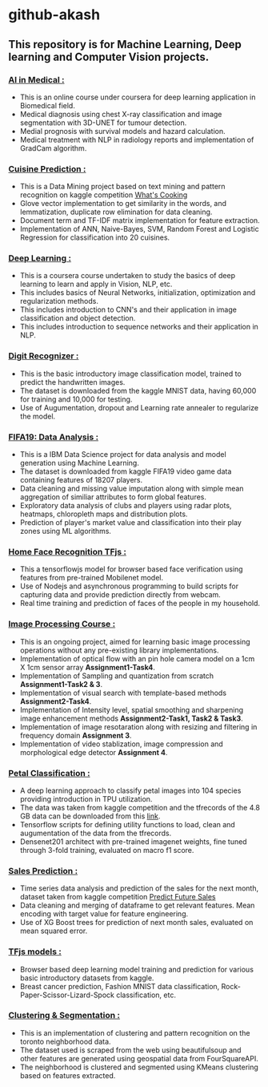# github-akash

## This repository is for Machine Learning, Deep learning and Computer Vision projects.

### [AI in Medical :](https://github.com/rawakash66/github-akash/tree/master/AI%20in%20Medical)
- This is an online course under coursera for deep learning application in Biomedical field.
- Medical diagnosis using chest X-ray classification and image segmentation with 3D-UNET for tumour detection.
- Medial prognosis with survival models and hazard calculation.
- Medical treatment with NLP in radiology reports and implementation of GradCam algorithm.

### [Cuisine Prediction :](https://github.com/rawakash66/github-akash/tree/master/Cuisine%20Prediction)
- This is a Data Mining project based on text mining and pattern recognition on kaggle competition [What's Cooking](https://www.kaggle.com/c/whats-cooking/overview)
- Glove vector implementation to get similarity in the words, and lemmatization, duplicate row elimination for data cleaning.
- Document term and TF-IDF matrix implementation for feature extraction.
- Implementation of ANN, Naive-Bayes, SVM, Random Forest and Logistic Regression for classification into 20 cuisines.

### [Deep Learning :](https://github.com/rawakash66/github-akash/tree/master/Deep%20Learning%20Course)
- This is a coursera course undertaken to study the basics of deep learning to learn and apply in Vision, NLP, etc.
- This includes basics of Neural Networks, initialization, optimization and regularization methods.
- This includes introduction to CNN's and their application in image classification and object detection.
- This includes introduction to sequence networks and their application in NLP.

### [Digit Recognizer :](https://github.com/rawakash66/github-akash/tree/master/Digit%20Recognizer)
- This is the basic introductory image classification model, trained to predict the handwritten images.
- The dataset is downloaded from the kaggle MNIST data, having 60,000 for training and 10,000 for testing.
- Use of Augumentation, dropout and Learning rate annealer to regularize the model.

### [FIFA19: Data Analysis :](https://github.com/rawakash66/github-akash/tree/master/FIFA%2019:%20Data%20Analysis)
- This is a IBM Data Science project for data analysis and model generation using Machine Learning.
- The dataset is downloaded from kaggle FIFA19 video game data containing features of 18207 players.
- Data cleaning and missing value imputation along with simple mean aggregation of similiar attributes to form global features.
- Exploratory data analysis of clubs and players using radar plots, heatmaps, chloropleth maps and distribution plots.
- Prediction of player's market value and classification into their play zones using ML algorithms.

### [Home Face Recognition TFjs :](https://github.com/rawakash66/github-akash/tree/master/HomeFaceRecognition%20TFjs)
- This a tensorflowjs model for browser based face verification using features from pre-trained Mobilenet model.
- Use of Nodejs and asynchronous programming to build scripts for capturing data and provide prediction directly from webcam.
- Real time training and prediction of faces of the people in my household.

### [Image Processing Course :](https://github.com/rawakash66/github-akash/tree/master/Image%20Processing%20course)
- This is an ongoing project, aimed for learning basic image processing operations without any pre-existing library implementations.
- Implementation of optical flow with an pin hole camera model on a 1cm X 1cm sensor array **Assignment1-Task4**.
- Implementation of Sampling and quantization from scratch **Assignment1-Task2 & 3**.
- Implementation of visual search with template-based methods **Assignment2-Task4**.
- Implementation of Intensity level, spatial smoothing and sharpening image enhancement methods **Assignment2-Task1, Task2 & Task3**.
- Implementation of image resotaration along with resizing and filtering in frequency domain **Assignment 3**.
- Implementation of video stablization, image compression and morphological edge detector **Assignment 4**.

### [Petal Classification :](https://github.com/rawakash66/github-akash/tree/master/Petal%20Classification)
- A deep learning approach to classify petal images into 104 species providing introduction in TPU utilization.
- The data was taken from kaggle competition and the tfrecords of the 4.8 GB data can be downloaded from this [link](https://www.kaggle.com/c/tpu-getting-started/data).
- Tensorflow scripts for defining utility functions to load, clean and augumentation of the data from the tfrecords.
- Densenet201 architect with pre-trained imagenet weights, fine tuned through 3-fold training, evaluated on macro f1 score.

### [Sales Prediction :](https://github.com/rawakash66/github-akash/tree/master/Sales%20Prediction)
- Time series data analysis and prediction of the sales for the next month, dataset taken from kaggle competition [Predict Future Sales](https://www.kaggle.com/c/competitive-data-science-predict-future-sales/data)
- Data cleaning and merging of dataframe to get relevant features. Mean encoding with target value for feature engineering.
- Use of XG Boost trees for prediction of next month sales, evaluated on mean squared error.

### [TFjs models :](https://github.com/rawakash66/github-akash/tree/master/TFjs%20models)
- Browser based deep learning model training and prediction for various basic introductory datasets from kaggle.
- Breast cancer prediction, Fashion MNIST data classification, Rock-Paper-Scissor-Lizard-Spock classification, etc.

### [Clustering & Segmentation :](https://github.com/rawakash66/github-akash/blob/master/Segmenting_and_clustering.ipynb)
- This is an implementation of clustering and pattern recognition on the toronto neighborhood data.
- The dataset used is scraped from the web using beautifulsoup and other features are generated using geospatial data from FourSquareAPI.
- The neighborhood is clustered and segmented using KMeans clustering based on features extracted.
